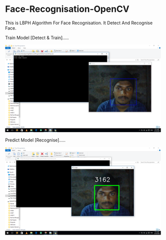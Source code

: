 # Face-Recognisation-OpenCV
This is LBPH Algorithm For Face Recognisation. It Detect And Recognise Face.


Train Model [Detect & Train].....


![](https://github.com/Bapuso-Sawant/Face-Recognisation-OpenCV/blob/master/Screenshot%20(817).png)






Predict Model [Recognise].....

![](https://github.com/Bapuso-Sawant/Face-Recognisation-OpenCV/blob/master/Screenshot%20(823).png)
